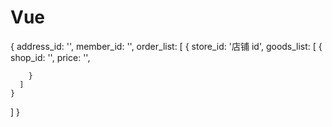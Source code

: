# Vue

{
address_id: '',
member_id: '',
order_list: [
{
store_id: '店铺 id',
goods_list: [
{
shop_id: '',
price: '',

        }
      ]
    }

]
}

